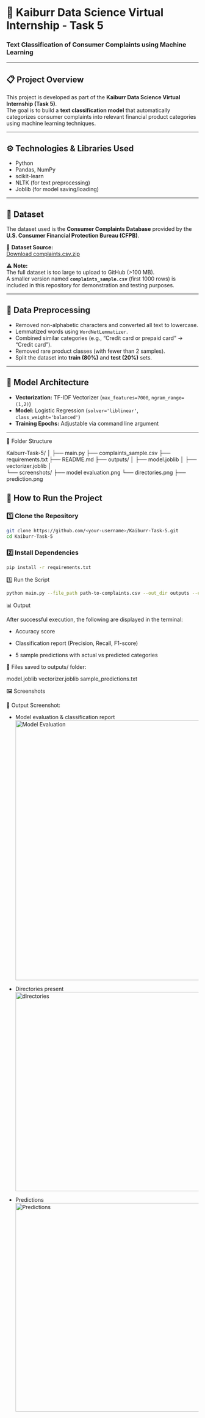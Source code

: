 # 🧠 Kaiburr Data Science Virtual Internship - Task 5  
### Text Classification of Consumer Complaints using Machine Learning  

---

## 📋 Project Overview  

This project is developed as part of the **Kaiburr Data Science Virtual Internship (Task 5)**.  
The goal is to build a **text classification model** that automatically categorizes consumer complaints into relevant financial product categories using machine learning techniques.

---

## ⚙️ Technologies & Libraries Used  

- Python  
- Pandas, NumPy  
- scikit-learn  
- NLTK (for text preprocessing)  
- Joblib (for model saving/loading)  

---

## 🧾 Dataset  

The dataset used is the **Consumer Complaints Database** provided by the **U.S. Consumer Financial Protection Bureau (CFPB)**.  

📂 **Dataset Source:**  
[Download complaints.csv.zip](https://files.consumerfinance.gov/ccdb/complaints.csv.zip)

⚠️ **Note:**  
The full dataset is too large to upload to GitHub (>100 MB).  
A smaller version named **`complaints_sample.csv`** (first 1000 rows) is included in this repository for demonstration and testing purposes.

---


## 🧹 Data Preprocessing  

- Removed non-alphabetic characters and converted all text to lowercase.  
- Lemmatized words using `WordNetLemmatizer`.  
- Combined similar categories (e.g., “Credit card or prepaid card” → “Credit card”).  
- Removed rare product classes (with fewer than 2 samples).  
- Split the dataset into **train (80%)** and **test (20%)** sets.  

---

## 🧠 Model Architecture  

- **Vectorization:** TF-IDF Vectorizer (`max_features=7000`, `ngram_range=(1,2)`)  
- **Model:** Logistic Regression (`solver='liblinear'`, `class_weight='balanced'`)  
- **Training Epochs:** Adjustable via command line argument  

---

📂 Folder Structure

Kaiburr-Task-5/
│
├── main.py
├── complaints_sample.csv
├── requirements.txt
├── README.md
├── outputs/
│   ├── model.joblib
│   ├── vectorizer.joblib
│   
└── screenshots/
    ├── model evaluation.png
    └── directories.png
    ├── prediction.png


## 🚀 How to Run the Project  

### 1️⃣ Clone the Repository
```bash
git clone https://github.com/<your-username>/Kaiburr-Task-5.git
cd Kaiburr-Task-5
```
### 2️⃣ Install Dependencies
```bash
pip install -r requirements.txt
```

3️⃣ Run the Script
```bash
python main.py --file_path path-to-complaints.csv --out_dir outputs --epochs 3 --max_rows 1000
```

📊 Output

After successful execution, the following are displayed in the terminal:

* Accuracy score

* Classification report (Precision, Recall, F1-score)

* 5 sample predictions with actual vs predicted categories

💾 Files saved to outputs/ folder:

model.joblib
vectorizer.joblib
sample_predictions.txt


🖼️ Screenshots

📸 Output Screenshot:
* Model evaluation & classification report
  <img width="1013" height="679" alt="Model Evaluation" src="https://github.com/user-attachments/assets/391c985d-c181-4c63-8709-fca4d35d4422" />
  
* Directories present
  <img width="963" height="520" alt="directories" src="https://github.com/user-attachments/assets/548287cd-abb2-4450-8342-fa5a6de3eb1e" />

* Predictions
  <img width="1018" height="545" alt="Predictions" src="https://github.com/user-attachments/assets/49a7607b-abf5-4787-b131-407939413cce" />


